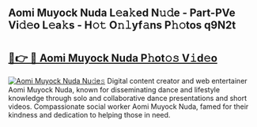 ## Aomi Muyock Nuda L𝚎a𝚔ed N𝚞𝚍e - Part-PVe Vi𝚍𝚎o L𝚎a𝚔s - H𝚘𝚝 O𝚗𝚕yf𝚊ns P𝚑𝚘tos q9N2t

# <h2><a href="http://kf8g94.oniu.top/?m=Aomi+Muyock+Nuda">🔗👉 🔴 Aomi Muyock Nuda P𝚑ot𝚘𝚜 V𝚒d𝚎o</a></h2>

[![Aomi Muyock Nuda Nu𝚍e𝚜](https://i.imgur.com/0qMVB7G.gif)](http://kf8g94.oniu.top/?m=Aomi+Muyock+Nuda)
Digital content creator and web entertainer Aomi Muyock Nuda, known for disseminating dance and lifestyle knowledge through solo and collaborative dance presentations and short videos. Compassionate social worker Aomi Muyock Nuda, famed for their kindness and dedication to helping those in need.  
